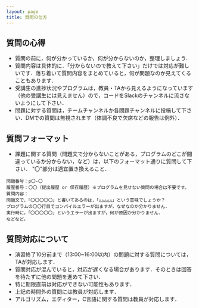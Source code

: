 ```yaml
---
layout: page
title: 質問の仕方
---
```


## 質問の心得

* 質問の前に，何が分かっているか，何が分からないのか，整理しましょう．
* 質問内容は具体的に．「分からないので教えて下さい」だけでは対応が難しいです．落ち着いて質問内容をまとめていると，何が問題なのか見えてくることもあります．
* 受講生の進捗状況やプログラムは，教員・TAから見えるようになっています（他の受講生には見えません）ので，コードをSlackのチャンネルに流さないようにして下さい．
* 問題に対する質問は，チームチャンネルか各問題チャンネルに投稿して下さい．DMでの質問は無視されます（体調不良で欠席などの報告は例外）．

## 質問フォーマット

* 課題に関する質問（問題文で分からないことがある，プログラムのどこが間違っているか分からない，など）は，以下のフォーマット通りに質問して下さい．
"〇"部分は適宜置き換えること．

~~~
問題番号：p〇-〇
履歴番号：〇〇（提出履歴 or 保存履歴）※プログラムを見せない質問の場合は不要です。
質問内容：
問題文で，「〇〇〇〇〇」と書いてあるのは，「△△△△△」という意味でしょうか？
プログラムの〇〇行目でコンパイルエラーが出ますが，なぜなのか分かりません．
実行時に，「〇〇〇〇〇」というエラーが出ますが，何が原因か分かりません．
などなど。
~~~

## 質問対応について

* 演習終了10分前まで（13:00~16:00以内）の問題に対する質問については，TAが対応します．
* 質問対応が混んでいると，対応が遅くなる場合があります．そのときは回答を待たずに他の問題を進めて下さい．
* 特に期限直前は対応ができない可能性もあります．
* 上記の時間外の質問には教員が対応します．
* アルゴリズム，エディター，C言語に関する質問は教員が対応します．
